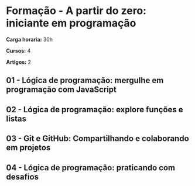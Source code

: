 # Formação - A partir do zero: iniciante em programação

**Carga horaria:** 30h

**Cursos:** 4

**Artigos:** 2

## 01 - Lógica de programação: mergulhe em programação com JavaScript

## 02 - Lógica de programação: explore funções e listas

## 03 - Git e GitHub: Compartilhando e colaborando em projetos

## 04 - Lógica de programação: praticando com desafios
